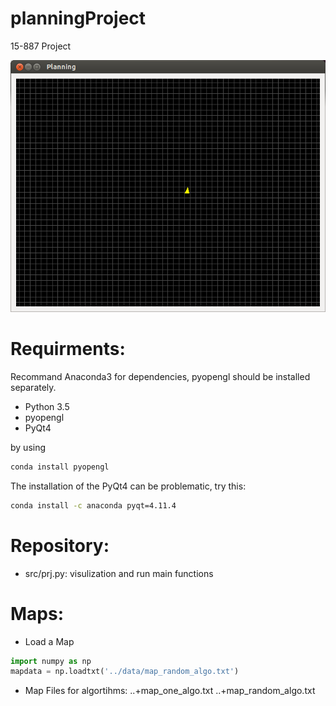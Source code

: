 # planningProject
15-887 Project

![GitHub Logo](https://github.com/donnydcy/planningProject/blob/master/example/planning.png)


# Requirments:
Recommand Anaconda3 for dependencies, pyopengl should be installed separately.

* Python 3.5
* pyopengl
* PyQt4

by using 
```bash
conda install pyopengl
```

The installation of the PyQt4 can be problematic, try this:
```bash
conda install -c anaconda pyqt=4.11.4
```

# Repository:
* src/prj.py:
	visulization and run main functions

# Maps:
* Load a Map
```python
import numpy as np
mapdata = np.loadtxt('../data/map_random_algo.txt')
```
* Map Files for algortihms:
..+map_one_algo.txt
..+map_random_algo.txt